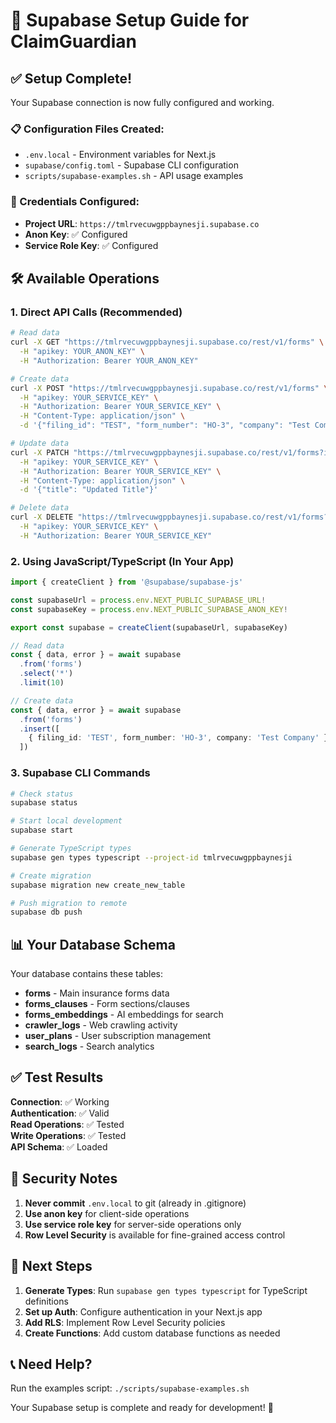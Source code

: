 # 🚀 Supabase Setup Guide for ClaimGuardian

## ✅ Setup Complete!

Your Supabase connection is now fully configured and working.

### 📋 Configuration Files Created:
- `.env.local` - Environment variables for Next.js
- `supabase/config.toml` - Supabase CLI configuration  
- `scripts/supabase-examples.sh` - API usage examples

### 🔑 Credentials Configured:
- **Project URL**: `https://tmlrvecuwgppbaynesji.supabase.co`
- **Anon Key**: ✅ Configured
- **Service Role Key**: ✅ Configured

## 🛠️ Available Operations

### 1. **Direct API Calls (Recommended)**

```bash
# Read data
curl -X GET "https://tmlrvecuwgppbaynesji.supabase.co/rest/v1/forms" \
  -H "apikey: YOUR_ANON_KEY" \
  -H "Authorization: Bearer YOUR_ANON_KEY"

# Create data  
curl -X POST "https://tmlrvecuwgppbaynesji.supabase.co/rest/v1/forms" \
  -H "apikey: YOUR_SERVICE_KEY" \
  -H "Authorization: Bearer YOUR_SERVICE_KEY" \
  -H "Content-Type: application/json" \
  -d '{"filing_id": "TEST", "form_number": "HO-3", "company": "Test Company"}'

# Update data
curl -X PATCH "https://tmlrvecuwgppbaynesji.supabase.co/rest/v1/forms?id=eq.RECORD_ID" \
  -H "apikey: YOUR_SERVICE_KEY" \
  -H "Authorization: Bearer YOUR_SERVICE_KEY" \
  -H "Content-Type: application/json" \
  -d '{"title": "Updated Title"}'

# Delete data
curl -X DELETE "https://tmlrvecuwgppbaynesji.supabase.co/rest/v1/forms?id=eq.RECORD_ID" \
  -H "apikey: YOUR_SERVICE_KEY" \
  -H "Authorization: Bearer YOUR_SERVICE_KEY"
```

### 2. **Using JavaScript/TypeScript (In Your App)**

```typescript
import { createClient } from '@supabase/supabase-js'

const supabaseUrl = process.env.NEXT_PUBLIC_SUPABASE_URL!
const supabaseKey = process.env.NEXT_PUBLIC_SUPABASE_ANON_KEY!

export const supabase = createClient(supabaseUrl, supabaseKey)

// Read data
const { data, error } = await supabase
  .from('forms')
  .select('*')
  .limit(10)

// Create data
const { data, error } = await supabase
  .from('forms')
  .insert([
    { filing_id: 'TEST', form_number: 'HO-3', company: 'Test Company' }
  ])
```

### 3. **Supabase CLI Commands**

```bash
# Check status
supabase status

# Start local development
supabase start

# Generate TypeScript types
supabase gen types typescript --project-id tmlrvecuwgppbaynesji

# Create migration
supabase migration new create_new_table

# Push migration to remote
supabase db push
```

## 📊 Your Database Schema

Your database contains these tables:
- **forms** - Main insurance forms data
- **forms_clauses** - Form sections/clauses
- **forms_embeddings** - AI embeddings for search
- **crawler_logs** - Web crawling activity
- **user_plans** - User subscription management
- **search_logs** - Search analytics

## ✅ Test Results

**Connection**: ✅ Working  
**Authentication**: ✅ Valid  
**Read Operations**: ✅ Tested  
**Write Operations**: ✅ Tested  
**API Schema**: ✅ Loaded  

## 🚨 Security Notes

1. **Never commit** `.env.local` to git (already in .gitignore)
2. **Use anon key** for client-side operations
3. **Use service role key** for server-side operations only
4. **Row Level Security** is available for fine-grained access control

## 🔧 Next Steps

1. **Generate Types**: Run `supabase gen types typescript` for TypeScript definitions
2. **Set up Auth**: Configure authentication in your Next.js app
3. **Add RLS**: Implement Row Level Security policies
4. **Create Functions**: Add custom database functions as needed

## 📞 Need Help?

Run the examples script: `./scripts/supabase-examples.sh`

Your Supabase setup is complete and ready for development! 🎉